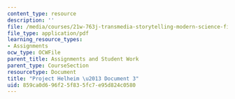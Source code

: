 ```yaml
---
content_type: resource
description: ''
file: /media/courses/21w-763j-transmedia-storytelling-modern-science-fiction-spring-2014/859ca0d696f25f835fc7e95d824c0580_MIT21W_763JS14_Projct_doc3.pdf
file_type: application/pdf
learning_resource_types:
- Assignments
ocw_type: OCWFile
parent_title: Assignments and Student Work
parent_type: CourseSection
resourcetype: Document
title: "Project Helheim \u2013 Document 3"
uid: 859ca0d6-96f2-5f83-5fc7-e95d824c0580
---
```

